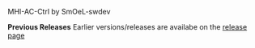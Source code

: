 MHI-AC-Ctrl by SmOeL-swdev




**Previous Releases**
Earlier versions/releases are availabe on the [release page](https://github.com/absalom-muc/MHI-AC-Ctrl/releases)
